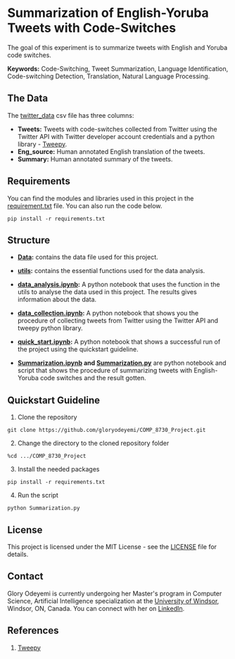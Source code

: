 # Summarization of English-Yoruba Tweets with Code-Switches
The goal of this experiment is to summarize tweets with English and Yoruba code switches.

**Keywords:** Code-Switching, Tweet Summarization, Language Identification, Code-switching Detection, Translation, Natural Language Processing.

## The Data
The [twitter_data](https://github.com/gloryodeyemi/COMP_8730_Project/blob/main/Data/twitter_data.csv) csv file has three columns:
* **Tweets:** Tweets with code-switches collected from Twitter using the Twitter API with Twitter developer account credentials and a python library - [Tweepy](https://www.tweepy.org/). 
* **Eng_source:** Human annotated English translation of the tweets. 
* **Summary:** Human annotated summary of the tweets.

## Requirements
You can find the modules and libraries used in this project in the [requirement.txt](https://github.com/gloryodeyemi/COMP_8730_Project/blob/main/requirements.txt) file. You can also run the code below.
```
pip install -r requirements.txt
```

## Structure
* **[Data](https://github.com/gloryodeyemi/COMP_8730_Project/tree/main/Data):** contains the data file used for this project.

* **[utils](https://github.com/gloryodeyemi/COMP_8730_Project/tree/main/utils):** contains the essential functions used for the data analysis.

* **[data_analysis.ipynb](https://github.com/gloryodeyemi/COMP_8730_Project/blob/main/data_analysis.ipynb):** A python notebook that uses the function in the utils to analyse the data used in this project. The results gives information about the data.

* **[data_collection.ipynb](https://github.com/gloryodeyemi/COMP_8730_Project/blob/main/data_collection.ipynb):** A python notebook that shows you the procedure of collecting tweets from Twitter using the Twitter API and tweepy python library.

* **[quick_start.ipynb](https://github.com/gloryodeyemi/COMP_8730_Project/blob/main/quick_start.ipynb):** A python notebook that shows a successful run of the project using the quickstart guideline.

* **[Summarization.ipynb](https://github.com/gloryodeyemi/COMP_8730_Project/blob/main/Summarization.ipynb) and [Summarization.py](https://github.com/gloryodeyemi/COMP_8730_Project/blob/main/Summarization.py)** are python notebook and script that shows the procedure of summarizing tweets with English-Yoruba code switches and the result gotten.

## Quickstart Guideline
1. Clone the repository
``` 
git clone https://github.com/gloryodeyemi/COMP_8730_Project.git 
```
2. Change the directory to the cloned repository folder
```
%cd .../COMP_8730_Project
```
3. Install the needed packages
```
pip install -r requirements.txt
```
4. Run the script
```
python Summarization.py
```

## License
This project is licensed under the MIT License - see the [LICENSE](https://github.com/gloryodeyemi/COMP_8730_Project/blob/main/LICENSE) file for details.

## Contact
Glory Odeyemi is currently undergoing her Master's program in Computer Science, Artificial Intelligence specialization at the [University of Windsor](https://www.uwindsor.ca/), Windsor, ON, Canada. You can connect with her on [LinkedIn](https://www.linkedin.com/in/glory-odeyemi-a3a680169/).

## References
1. [Tweepy](https://www.tweepy.org/)
